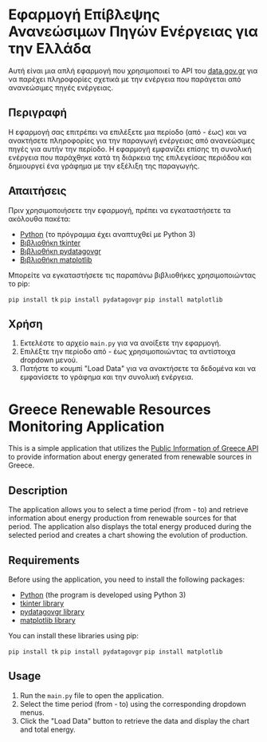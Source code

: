 # Εφαρμογή Επίβλεψης Ανανεώσιμων Πηγών Ενέργειας για την Ελλάδα

Αυτή είναι μια απλή εφαρμογή που χρησιμοποιεί το API του [data.gov.gr](https://data.gov.gr/) για να παρέχει πληροφορίες σχετικά με την ενέργεια που παράγεται από ανανεώσιμες πηγές ενέργειας.

## Περιγραφή

Η εφαρμογή σας επιτρέπει να επιλέξετε μια περίοδο (από - έως) και να ανακτήσετε πληροφορίες για την παραγωγή ενέργειας από ανανεώσιμες πηγές για αυτήν την περίοδο. Η εφαρμογή εμφανίζει επίσης τη συνολική ενέργεια που παράχθηκε κατά τη διάρκεια της επιλεγείσας περιόδου και δημιουργεί ένα γράφημα με την εξέλιξη της παραγωγής.

## Απαιτήσεις

Πριν χρησιμοποιήσετε την εφαρμογή, πρέπει να εγκαταστήσετε τα ακόλουθα πακέτα:

- [Python](https://www.python.org/) (το πρόγραμμα έχει αναπτυχθεί με Python 3)
- [Βιβλιοθήκη tkinter](https://docs.python.org/3/library/tkinter.html)
- [Βιβλιοθήκη pydatagovgr](https://pypi.org/project/pydatagovgr/)
- [Βιβλιοθήκη matplotlib](https://matplotlib.org/)

Μπορείτε να εγκαταστήσετε τις παραπάνω βιβλιοθήκες χρησιμοποιώντας το pip:

``` pip install tk ```
``` pip install pydatagovgr ```
``` pip install matplotlib ```

## Χρήση

1. Εκτελέστε το αρχείο `main.py` για να ανοίξετε την εφαρμογή.
2. Επιλέξτε την περίοδο από - έως χρησιμοποιώντας τα αντίστοιχα dropdown μενού.
3. Πατήστε το κουμπί "Load Data" για να ανακτήσετε τα δεδομένα και να εμφανίσετε το γράφημα και την συνολική ενέργεια.

# Greece Renewable Resources Monitoring Application

This is a simple application that utilizes the [Public Information of Greece API](https://data.gov.gr/) to provide information about energy generated from renewable sources in Greece.

## Description

The application allows you to select a time period (from - to) and retrieve information about energy production from renewable sources for that period. The application also displays the total energy produced during the selected period and creates a chart showing the evolution of production.

## Requirements

Before using the application, you need to install the following packages:

- [Python](https://www.python.org/) (the program is developed using Python 3)
- [tkinter library](https://docs.python.org/3/library/tkinter.html)
- [pydatagovgr library](https://pypi.org/project/pydatagovgr/)
- [matplotlib library](https://matplotlib.org/)

You can install these libraries using pip:

``` pip install tk ```
``` pip install pydatagovgr ```
``` pip install matplotlib ```

## Usage

1. Run the `main.py` file to open the application.
2. Select the time period (from - to) using the corresponding dropdown menus.
3. Click the "Load Data" button to retrieve the data and display the chart and total energy.

